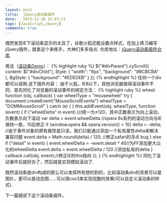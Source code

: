 ```yaml
---
layout: post
title:  jQuery滚动条插件
date:   2015-12-30 15:03:21
tags: [JavaScript,jQuery]
comments: true
---
```

偶然发现IE下滚动条显示的太丑了，谷歌火狐还能设置点样式，在加上练习编写jQuery插件，就拿这个来练手，大神们多多指点.
仓库地址：[jQuery滚动条插件仓库][jQuery-cyScroll].

用法（[滚动条Demo][Demo]）：
{% highlight ruby %}
$("#divParent").cyScroll({
    content: $("#divChild"),
    Style: {
        "width": "6px",
        "background": "#BCBCBA"
    },
    BgStyle: {
        "background": "#EDEDEB"
    }
});
{% endhighlight %}
任何一个div都可以调用,说下插件内容：
由于火狐，IE8以下，其他浏览器值得滚动事件不同，首先同化了浏览器的滚动事件的绑定方法：
{% highlight ruby %}
wheel: function (obj, callback) {
    var wheelType = "mousewheel"
    try {
        document.createEvent("MouseScrollEvents")
        wheelType = "DOMMouseScroll"
    } catch (e) { }
    this.addEvent(obj, wheelType, function (event) {
        if ("wheelDelta" in event) {//统一为±120，其中正数表示为向上滚动，负数表示向下滚动
            var delta = event.wheelDelta
            //opera 9x系列的滚动方向与IE保持一致，10后修正
            if (window.opera && opera.version() < 10)
                delta = -delta;
            //由于事件对象的原有属性是只读，我们只能通过添加一个私有属性delta来解决兼容问题
            event.delta = Math.round(delta) / 120; //修正safari的浮点 bug
        } else if ("detail" in event) {
            event.wheelDelta = -event.detail * 40//为FF添加更大众化的wheelDelta
            event.delta = event.wheelDelta / 120  //添加私有的delta
        }
        callback.call(obj, event);//修正IE的this指向
    });
}
{% endhighlight %}
同化了滚动事件后就好办了，然后就是实现模拟滚动了.

既然滚动条是div构成的那么可以发挥所有想的到的，比如滚动条div的背景可以是图片，更可以是动态图……可以用css3来实现炫酷的效果(可以自定义滚动条的样式).

下一篇细说下这个滚动条插件。

[Demo]:      http://cyclone77.github.io/jQuery-cyScroll
[jQuery-cyScroll]:  https://github.com/Cyclone77/jQuery-cyScroll
